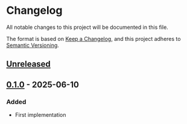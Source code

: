 # Changelog

All notable changes to this project will be documented in this file.

The format is based on [Keep a Changelog](https://keepachangelog.com/en/1.0.0/),
and this project adheres to [Semantic Versioning](https://semver.org/spec/v2.0.0.html).



## [Unreleased]

## [0.1.0] - 2025-06-10

### Added

- First implementation

[Unreleased]: https://github.com/giantswarm/linkmeup/compare/v0.1.0...HEAD
[0.1.0]: https://github.com/giantswarm/linkmeup/releases/tag/v0.1.0
